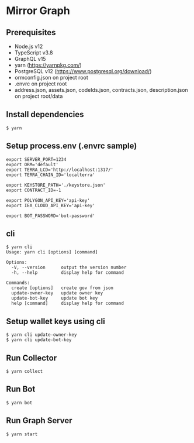 # Mirror Graph

## Prerequisites
* Node.js v12
* TypeScript v3.8
* GraphQL v15
* yarn (https://yarnpkg.com/)
* PostgreSQL v12 (https://www.postgresql.org/download/)
* ormconfig.json on project root
* .envrc on project root
* address.json, assets.json, codeIds.json, contracts.json, description.json on project root/data

## Install dependencies
```
$ yarn
```

## Setup process.env (.envrc sample)
```
export SERVER_PORT=1234
export ORM='default'
export TERRA_LCD='http://localhost:1317/'
export TERRA_CHAIN_ID='localterra'

export KEYSTORE_PATH='./keystore.json'
export CONTRACT_ID=-1

export POLYGON_API_KEY='api-key'
export IEX_CLOUD_API_KEY='api-key'

export BOT_PASSWORD='bot-password'
```

## cli
```
$ yarn cli
Usage: yarn cli [options] [command]

Options:
  -V, --version      output the version number
  -h, --help         display help for command

Commands:
  create [options]   create gov from json
  update-owner-key   update owner key
  update-bot-key     update bot key
  help [command]     display help for command
```

## Setup wallet keys using cli
```
$ yarn cli update-owner-key
$ yarn cli update-bot-key
```

## Run Collector
```
$ yarn collect
```

## Run Bot
```
$ yarn bot
```

## Run Graph Server
```
$ yarn start
```
